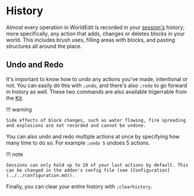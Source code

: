 # History

Almost every operation in WorldEdit is recorded in your [session's](sessions.md) history; more specifically, any action that adds, changes or deletes blocks in your world.
This includes brush uses, filling areas with blocks, and pasting structures all around the place.

## Undo and Redo

It's important to know how to undo any actions you've made, intentional or not. You can easily do this with `;undo`, and there's also `;redo` to go forward in history as well. These two commands are also available trigerrable from the [Kit](../usage/kit.md#undo).

!!! warning

    Side effects of block changes, such as water flowing, fire spreading and explosions are not recorded and cannot be undone.

You can also undo and redo multiple actions at once by specifying how many time to do so. For example `;undo 5` undoes 5 actions.

!!! note

    Sessions can only hold up to 20 of your last actions by default. This can be changed in the addon's config file (see [Configuration](../../configuration.md)).

Finally, you can clear your entire history with `;clearhistory`.
